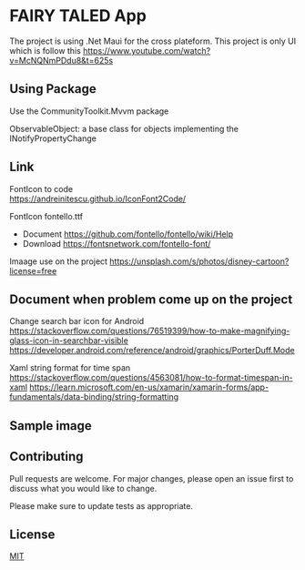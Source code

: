 # FAIRY TALED App

The project is using .Net Maui for the cross plateform.
This project is only UI which is follow this https://www.youtube.com/watch?v=McNQNmPDdu8&t=625s

## Using Package

Use the CommunityToolkit.Mvvm package  

ObservableObject: a base class for objects implementing the INotifyPropertyChange

## Link 

FontIcon to code  
https://andreinitescu.github.io/IconFont2Code/

FontIcon fontello.ttf
- Document
https://github.com/fontello/fontello/wiki/Help
- Download
https://fontsnetwork.com/fontello-font/

Imaage use on the project
https://unsplash.com/s/photos/disney-cartoon?license=free

## Document when problem come up on the project

Change search bar icon for Android
https://stackoverflow.com/questions/76519399/how-to-make-magnifying-glass-icon-in-searchbar-visible
https://developer.android.com/reference/android/graphics/PorterDuff.Mode

Xaml string format for time span
https://stackoverflow.com/questions/4563081/how-to-format-timespan-in-xaml
https://learn.microsoft.com/en-us/xamarin/xamarin-forms/app-fundamentals/data-binding/string-formatting

## Sample image


## Contributing

Pull requests are welcome. For major changes, please open an issue first
to discuss what you would like to change.

Please make sure to update tests as appropriate.

## License

[MIT](https://choosealicense.com/licenses/mit/)